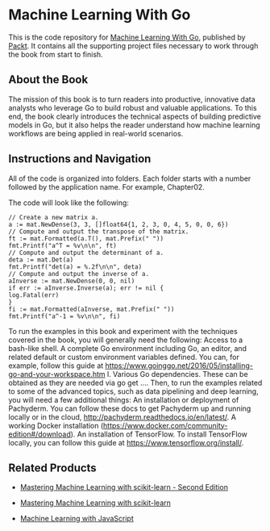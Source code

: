 # Machine Learning With Go
This is the code repository for [Machine Learning With Go](https://www.packtpub.com/big-data-and-business-intelligence/machine-learning-go?utm_source=github&utm_medium=repository&utm_campaign=9781785882104), published by [Packt](https://www.packtpub.com/?utm_source=github). It contains all the supporting project files necessary to work through the book from start to finish.
## About the Book
The mission of this book is to turn readers into productive, innovative data analysts who leverage Go to build robust and valuable applications. To this end, the book clearly introduces the technical aspects of building predictive models in Go, but it also helps the reader understand how machine learning workflows are being applied in real-world scenarios.

## Instructions and Navigation
All of the code is organized into folders. Each folder starts with a number followed by the application name. For example, Chapter02.



The code will look like the following:
```
// Create a new matrix a.
a := mat.NewDense(3, 3, []float64{1, 2, 3, 0, 4, 5, 0, 0, 6})
// Compute and output the transpose of the matrix.
ft := mat.Formatted(a.T(), mat.Prefix(" "))
fmt.Printf("a^T = %v\n\n", ft)
// Compute and output the determinant of a.
deta := mat.Det(a)
fmt.Printf("det(a) = %.2f\n\n", deta)
// Compute and output the inverse of a.
aInverse := mat.NewDense(0, 0, nil)
if err := aInverse.Inverse(a); err != nil {
log.Fatal(err)
}
fi := mat.Formatted(aInverse, mat.Prefix(" "))
fmt.Printf("a^-1 = %v\n\n", fi)
```

To run the examples in this book and experiment with the techniques covered in the book,
you will generally need the following:
Access to a bash-like shell.
A complete Go environment including Go, an editor, and related default or
custom environment variables defined. You can, for example, follow this guide
at https://www.goinggo.net/2016/05/installing-go-and-your-workspace.htm
l.
Various Go dependencies. These can be obtained as they are needed via go get
....
Then, to run the examples related to some of the advanced topics, such as data pipelining
and deep learning, you will need a few additional things:
An installation or deployment of Pachyderm. You can follow these docs to get
Pachyderm up and running locally or in the
cloud, http://pachyderm.readthedocs.io/en/latest/.
A working Docker installation
(https://www.docker.com/community-edition#/download).
An installation of TensorFlow. To install TensorFlow locally, you can follow this
guide at https://www.tensorflow.org/install/.

## Related Products
* [Mastering Machine Learning with scikit-learn - Second Edition](https://www.packtpub.com/big-data-and-business-intelligence/mastering-machine-learning-scikit-learn-second-edition?utm_source=github&utm_medium=repository&utm_campaign=9781788299879)

* [Mastering Machine Learning with scikit-learn](https://www.packtpub.com/big-data-and-business-intelligence/mastering-machine-learning-scikit-learn?utm_source=github&utm_medium=repository&utm_campaign=9781783988365)

* [Machine Learning with JavaScript](https://www.packtpub.com/big-data-and-business-intelligence/machine-learning-javascript?utm_source=github&utm_medium=repository&utm_campaign=9781787280199)


